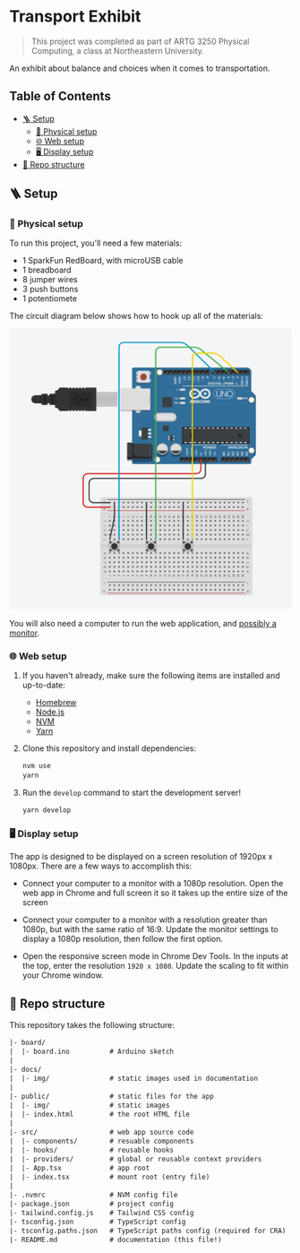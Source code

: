 # Transport Exhibit

> This project was completed as part of ARTG 3250 Physical Computing, a class at Northeastern University.

An exhibit about balance and choices when it comes to transportation.

## Table of Contents

- [🪜 Setup](#-setup)
  - [🧱 Physical setup](#-physical-setup)
  - [🌐 Web setup](#-web-setup)
  - [🖥 Display setup](#-display-setup)
- [🏢 Repo structure](#-repo-structure)

## 🪜 Setup

### 🧱 Physical setup

To run this project, you'll need a few materials:

- 1 SparkFun RedBoard, with microUSB cable
- 1 breadboard
- 8 jumper wires
- 3 push buttons
- 1 potentiomete

The circuit diagram below shows how to hook up all of the materials:

![Circuit diagram](./docs/img/circuit-diagram.png)

You will also need a computer to run the web application, and [possibly a monitor](#display).

### 🌐 Web setup

1. If you haven't already, make sure the following items are installed and up-to-date:

   - [Homebrew](https://brew.sh/)
   - [Node.js](https://nodejs.org)
   - [NVM](https://github.com/nvm-sh/nvm)
   - [Yarn](https://classic.yarnpkg.com/lang/en/)

2. Clone this repository and install dependencies:

   ```sh
   nvm use
   yarn
   ```

3. Run the `develop` command to start the development server!

   ```sh
   yarn develop
   ```

### 🖥 Display setup

The app is designed to be displayed on a screen resolution of 1920px x 1080px. There are a few ways to accomplish this:

- Connect your computer to a monitor with a 1080p resolution. Open the web app in Chrome and full screen it so it takes up the entire size of the screen

- Connect your computer to a monitor with a resolution greater than 1080p, but with the same ratio of 16:9. Update the monitor settings to display a 1080p resolution, then follow the first option.

- Open the responsive screen mode in Chrome Dev Tools. In the inputs at the top, enter the resolution `1920 x 1080`. Update the scaling to fit within your Chrome window.

## 🏢 Repo structure

This repository takes the following structure:

```
|- board/
|  |- board.ino          # Arduino sketch
|
|- docs/
|  |- img/               # static images used in documentation
|
|- public/               # static files for the app
|  |- img/               # static images
|  |- index.html         # the root HTML file
|
|- src/                  # web app source code
|  |- components/        # resuable components
|  |- hooks/             # reusable hooks
|  |- providers/         # global or reusable context providers
|  |- App.tsx            # app root
|  |- index.tsx          # mount root (entry file)
|
|- .nvmrc                # NVM config file
|- package.json          # project config
|- tailwind.config.js    # Tailwind CSS config
|- tsconfig.json         # TypeScript config
|- tsconfig.paths.json   # TypeScript paths config (required for CRA)
|- README.md             # documentation (this file!)
```
